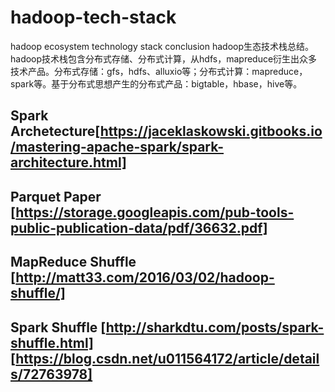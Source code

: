 # hadoop-tech-stack
hadoop ecosystem technology stack conclusion
hadoop生态技术栈总结。
hadoop技术栈包含分布式存储、分布式计算，从hdfs，mapreduce衍生出众多技术产品。分布式存储：gfs，hdfs、alluxio等；分布式计算：mapreduce，spark等。基于分布式思想产生的分布式产品：bigtable，hbase，hive等。

## Spark Archetecture[https://jaceklaskowski.gitbooks.io/mastering-apache-spark/spark-architecture.html]

## Parquet Paper [https://storage.googleapis.com/pub-tools-public-publication-data/pdf/36632.pdf]

## MapReduce Shuffle [http://matt33.com/2016/03/02/hadoop-shuffle/]

## Spark Shuffle [http://sharkdtu.com/posts/spark-shuffle.html] [https://blog.csdn.net/u011564172/article/details/72763978]
